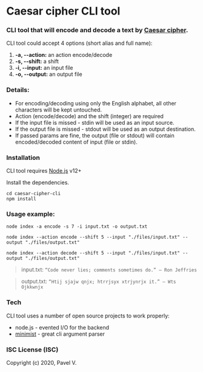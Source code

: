 # Caesar cipher CLI tool


### CLI tool that will encode and decode a text by [Caesar cipher](https://en.wikipedia.org/wiki/Caesar_cipher).

CLI tool could accept 4 options (short alias and full name):
  1. **-a, --action:** an action encode/decode
  2. **-s, --shift:** a shift
  3. **-i, --input:** an input file
  4. **-o, --output:** an output file


### Details:
  - For encoding/decoding using only the English alphabet, all other characters will be kept untouched.
  - Action (encode/decode) and the shift (integer) are required
  - If the input file is missed - stdin will be used as an input source.
  - If the output file is missed - stdout will be used as an output destination.
  - If passed params are fine, the output (file or stdout) will contain encoded/decoded content of input (file or stdin).

### Installation

CLI tool requires [Node.js](https://nodejs.org/) v12+

Install the dependencies.

```
cd caesar-cipher-cli
npm install
```
  
### Usage example:

```
node index -a encode -s 7 -i input.txt -o output.txt
```
```
node index --action encode --shift 5 --input "./files/input.txt" --output "./files/output.txt"
```
```
node index --action decode --shift 5 --input "./files/input.txt" --output "./files/output.txt"
```

> input.txt: `“Code never lies; comments sometimes do.” — Ron Jeffries`

> output.txt: `“Htij sjajw qnjx; htrrjsyx xtrjynrjx it.” — Wts Ojkkwnjx`

### Tech

CLI tool uses a number of open source projects to work properly:

* node.js - evented I/O for the backend
* [minimist](https://www.npmjs.com/package/minimist) - great cli argument parser



### ISC License (ISC)
Copyright (c) 2020, Pavel V.